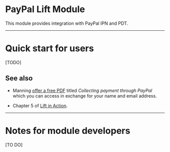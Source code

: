 PayPal Lift Module
==================

This module provides integration with PayPal IPN and PDT.

----



Quick start for users
=====================

[TODO]

See also
--------

* Manning [offer a free PDF](http://www.manning.com/free/excerpt_perrett_a.html) titled _Collecting payment through PayPal_ which you can access in exchange for your name and email address.

* Chapter 5 of [Lift in Action](http://www.manning.com/perrett/).

----

Notes for module developers
===========================

[TO DO]






